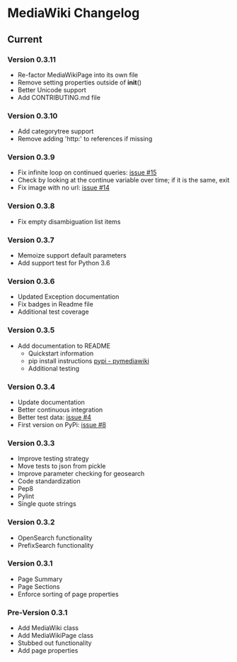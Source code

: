 # MediaWiki Changelog

## Current

### Version 0.3.11

* Re-factor MediaWikiPage into its own file
* Remove setting properties outside of __init__()
* Better Unicode support
* Add CONTRIBUTING.md file

### Version 0.3.10

* Add categorytree support
* Remove adding 'http:' to references if missing

### Version 0.3.9

* Fix infinite loop on continued queries: [issue #15](https://github.com/barrust/mediawiki/issues/15)
 * Check by looking at the continue variable over time; if it is the same, exit
* Fix image with no url: [issue #14](https://github.com/barrust/mediawiki/issues/14)

### Version 0.3.8

* Fix empty disambiguation list items


### Version 0.3.7

* Memoize support default parameters
* Add support test for Python 3.6


### Version 0.3.6

* Updated Exception documentation
* Fix badges in Readme file
* Additional test coverage


### Version 0.3.5

* Add documentation to README
  * Quickstart information
  * pip install instructions [pypi - pymediawiki](https://pypi.python.org/pypi/pymediawiki/)
  * Additional testing


### Version 0.3.4

* Update documentation
* Better continuous integration
* Better test data: [issue #4](https://github.com/barrust/mediawiki/issues/4)
* First version on PyPi: [issue #8](https://github.com/barrust/mediawiki/issues/8)

### Version 0.3.3

* Improve testing strategy
 * Move tests to json from pickle
* Improve parameter checking for geosearch
* Code standardization
 * Pep8
 * Pylint
 * Single quote strings


### Version 0.3.2

* OpenSearch functionality
* PrefixSearch functionality


### Version 0.3.1

* Page Summary
* Page Sections
* Enforce sorting of page properties


### Pre-Version 0.3.1

* Add MediaWiki class
* Add MediaWikiPage class
* Stubbed out functionality
* Add page properties
